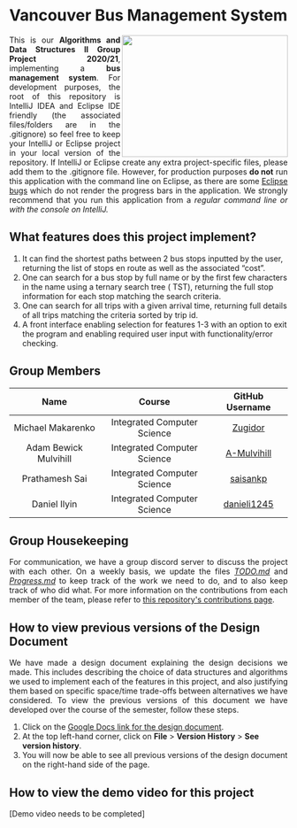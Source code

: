 # Vancouver Bus Management System
<img align="right" src="https://i.imgur.com/BweSxMm.png" width="300" height="220">
<p align=justify>
  This is our <strong>Algorithms and Data Structures II Group Project 2020/21</strong>, implementing a <strong>bus management system</strong>. For development purposes, the root of this repository is IntelliJ IDEA and Eclipse IDE friendly (the associated files/folders are in the .gitignore) so feel free to keep your IntelliJ or Eclipse project in your local version of the repository. If IntelliJ or Eclipse create any extra project-specific files, please add them to the .gitignore file. However, for production purposes <strong>do not</strong> run this application with the command line on Eclipse, as there are some <a href="https://bugs.eclipse.org/bugs/show_bug.cgi?id=76936">Eclipse bugs</a> which do not render the progress bars in the application. We strongly recommend that you run this application from a <i>regular command line or with the console on IntelliJ.</i>
</p>

## What features does this project implement?

  1. It can find the shortest paths between 2 bus stops inputted by the user, returning the list of stops en route as well as the associated “cost”.
  2. One can search for a bus stop by full name or by the first few characters in the name using a ternary search tree (
     TST), returning the full stop information for each stop matching the search criteria.
  3. One can search for all trips with a given arrival time, returning full details of all trips matching the criteria sorted by trip id.
  4. A front interface enabling selection for features 1-3 with an option to exit the program and enabling required user input with functionality/error checking.

## Group Members

|         Name          |           Course            |                      GitHub Username                     |
|:---------------------:|:---------------------------:|:--------------------------------------------------------:|
| Michael Makarenko     | Integrated Computer Science | [Zugidor][Zugidor]                                       |
| Adam Bewick Mulvihill | Integrated Computer Science | [A-Mulvihill][A-Mulvihill]                               |
| Prathamesh Sai        | Integrated Computer Science | [saisankp][saisankp]                                     |
| Daniel Ilyin          | Integrated Computer Science | [danieli1245][danieli1245]                               |

## Group Housekeeping

<p align=justify>
  For communication, we have a group discord server to discuss the project with each other. On a weekly basis, we update the files <a href="https://github.com/Zugidor/TCD-Algos-2021/blob/main/TODO.md"><i>TODO.md</i></a> and <a href="https://github.com/Zugidor/TCD-Algos-2021/blob/main/Progress.md"><i>Progress.md</i></a> to keep track of the work we need to do, and to also keep track of who did what. For more information on the contributions from each member of the team, please refer to <a href="https://github.com/Zugidor/TCD-Algos-2021/graphs/contributors">this repository's contributions page</a>.
</p>

## How to view previous versions of the Design Document

<p align=justify>
  We have made a design document explaining the design decisions we made. This includes describing the choice of data structures and algorithms we used to
  implement each of the features in this project, and also justifying them based on specific space/time trade-offs
  between alternatives we have considered. To view the previous versions of this document we have developed over the course of the semester, follow these steps.

  1. Click on the <a href="https://docs.google.com/document/d/1hChR0j6R_rrh9twIer2SVZvPdkKD8LXY2jtnjXIEBP0/edit?usp=sharing">Google Docs link for the design document</a>.
  2. At the top left-hand corner, click on <b>File</b> > <b>Version History</b> > <b>See version history</b>.
  3. You will now be able to see all previous versions of the design document on the right-hand side of the page.

</p>

## How to view the demo video for this project

[Demo video needs to be completed]

[Zugidor]: https://github.com/zugidor
[A-Mulvihill]: https://github.com/A-Mulvihill
[saisankp]: https://github.com/saisankp
[danieli1245]: https://github.com/danieli1245
[EclipseConsoleBug]: https://bugs.eclipse.org/bugs/show_bug.cgi?id=76936
